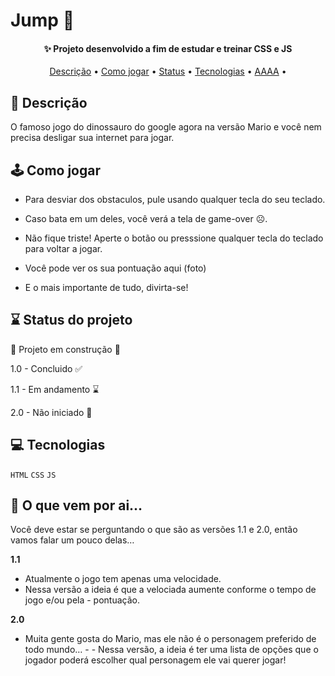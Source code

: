 # Jump 🦘
<h4 align="center">✨ Projeto desenvolvido a fim de estudar e treinar CSS e JS</h4>

<p align="center">
 <a href="#objetivos">Descrição</a> •
 <a href="#jogar">Como jogar</a> • 
 <a href="#status">Status</a> • 
 <a href="#tec">Tecnologias</a> • 
 <a href="#futuro">AAAA</a> • 
</p>

<h2 id="objetivos">📜 Descrição</h2>

O famoso jogo do dinossauro do google agora na versão Mario e você nem precisa desligar sua internet para jogar.

<h2 id="jogar">🕹️ Como jogar</h2>

* Para desviar dos obstaculos, pule usando qualquer tecla do seu teclado.

* Caso bata em um deles, você verá a tela de game-over ☹️.

* Não fique triste! Aperte o botão ou presssione qualquer tecla do teclado para voltar a jogar.

* Você pode ver os sua pontuação aqui (foto)

* E o mais importante de tudo, divirta-se!

<h2 id="status">⌛ Status do projeto</h2>

:construction: Projeto em construção :construction:

1.0 - Concluido ✅   
 
1.1 - Em andamento ⌛

2.0 - Não iniciado 🛑

<h2 id="tec">💻 Tecnologias</h2>

``HTML``
``CSS``
``JS``

<h2 id="futuro">🔮 O que vem por ai…</h2>

Você deve estar se perguntando o que são as versões 1.1 e 2.0, então vamos falar um pouco delas…

**1.1**
- Atualmente o jogo tem apenas uma velocidade. 
- Nessa versão a ideia é que a velociada aumente conforme o tempo de jogo e/ou pela - pontuação.

**2.0**
- Muita gente gosta do Mario, mas ele não é o personagem preferido de todo mundo… - - Nessa versão, a ideia é ter uma lista de opções que o jogador poderá escolher qual personagem ele vai querer jogar!
